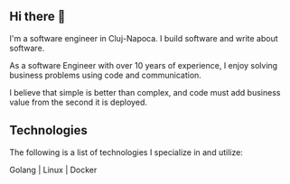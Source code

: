 ## Hi there 👋
I'm a software engineer in Cluj-Napoca. I build software and write about software.

As a software Engineer with over 10 years of experience, I enjoy solving business problems using code and communication.

I believe that simple is better than complex, and code must add business value from the second it is deployed.


## Technologies
The following is a list of technologies I specialize in and utilize:

Golang | Linux | Docker
